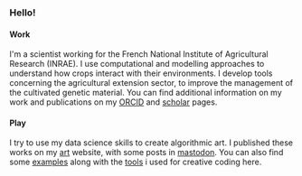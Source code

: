 ### Hello!

#### Work

I'm a scientist working for the French National Institute of Agricultural Research (INRAE). I use computational and modelling approaches to understand how crops interact with their environments. I develop tools concerning the agricultural extension sector, to improve the management of the cultivated genetic material. You can find additional information on my work and publications on my [ORCID](https://orcid.org/0000-0001-7225-936X) and [scholar](https://scholar.google.fr/citations?user=pUJ5yisAAAAJ&hl=fr) pages.

#### Play

I try to use my data science skills to create algorithmic art. I published these works on my [art](https://art.casadebaig.net) website, with some posts in <a rel="me" href="https://ecoevo.social/@casadebaig">mastodon</a>. You can also find some [examples](https://github.com/picasa/generative_examples) along with the [tools](https://github.com/picasa/generate) i used for creative coding here. 
